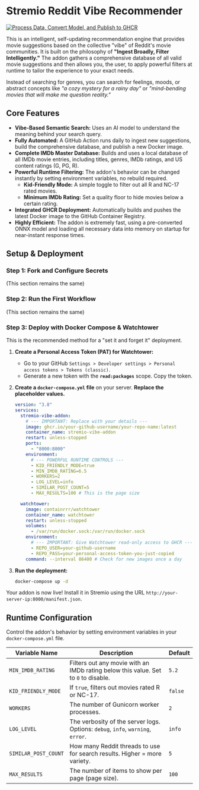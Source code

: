 # Stremio Reddit Vibe Recommender

[![Process Data, Convert Model, and Publish to GHCR](https://github.com/kiskey/stremio-reddit-recommends_onnx/actions/workflows/main.yml/badge.svg)](https://github.com/kiskey/stremio-reddit-recommends_onnx/actions/workflows/main.yml)

This is an intelligent, self-updating recommendation engine that provides movie suggestions based on the collective "vibe" of Reddit's movie communities. It is built on the philosophy of **"Ingest Broadly, Filter Intelligently."** The addon gathers a comprehensive database of all valid movie suggestions and then allows you, the user, to apply powerful filters at runtime to tailor the experience to your exact needs.

Instead of searching for genres, you can search for feelings, moods, or abstract concepts like *"a cozy mystery for a rainy day"* or *"mind-bending movies that will make me question reality."*

## Core Features

*   **Vibe-Based Semantic Search:** Uses an AI model to understand the meaning behind your search query.
*   **Fully Automated:** A GitHub Action runs daily to ingest new suggestions, build the comprehensive database, and publish a new Docker image.
*   **Complete IMDb Master Database:** Builds and uses a local database of all IMDb movie entries, including titles, genres, IMDb ratings, and US content ratings (G, PG, R).
*   **Powerful Runtime Filtering:** The addon's behavior can be changed instantly by setting environment variables, no rebuild required.
    *   **Kid-Friendly Mode:** A simple toggle to filter out all R and NC-17 rated movies.
    *   **Minimum IMDb Rating:** Set a quality floor to hide movies below a certain rating.
*   **Integrated GHCR Deployment:** Automatically builds and pushes the latest Docker image to the GitHub Container Registry.
*   **Highly Efficient:** The addon is extremely fast, using a pre-converted ONNX model and loading all necessary data into memory on startup for near-instant response times.

## Setup & Deployment

### Step 1: Fork and Configure Secrets
(This section remains the same)

### Step 2: Run the First Workflow
(This section remains the same)

### Step 3: Deploy with Docker Compose & Watchtower

This is the recommended method for a "set it and forget it" deployment.

1.  **Create a Personal Access Token (PAT) for Watchtower:**
    *   Go to your GitHub `Settings > Developer settings > Personal access tokens > Tokens (classic)`.
    *   Generate a new token with the **`read:packages`** scope. Copy the token.

2.  **Create a `docker-compose.yml` file** on your server. **Replace the placeholder values.**

    ```yaml
    version: "3.8"
    services:
      stremio-vibe-addon:
        # --- IMPORTANT: Replace with your details ---
        image: ghcr.io/your-github-username/your-repo-name:latest
        container_name: stremio-vibe-addon
        restart: unless-stopped
        ports:
          - "8000:8000"
        environment:
          # --- POWERFUL RUNTIME CONTROLS ---
          - KID_FRIENDLY_MODE=true
          - MIN_IMDB_RATING=6.5
          - WORKERS=2
          - LOG_LEVEL=info
          - SIMILAR_POST_COUNT=5
          - MAX_RESULTS=100 # This is the page size

      watchtower:
        image: containrrr/watchtower
        container_name: watchtower
        restart: unless-stopped
        volumes:
          - /var/run/docker.sock:/var/run/docker.sock
        environment:
          # --- IMPORTANT: Give Watchtower read-only access to GHCR ---
          - REPO_USER=your-github-username
          - REPO_PASS=your-personal-access-token-you-just-copied
        command: --interval 86400 # Check for new images once a day
    ```

3.  **Run the deployment:**
    ```bash
    docker-compose up -d
    ```

Your addon is now live! Install it in Stremio using the URL `http://your-server-ip:8000/manifest.json`.

## Runtime Configuration

Control the addon's behavior by setting environment variables in your `docker-compose.yml` file.

| Variable Name         | Description                                                                                             | Default |
| --------------------- | ------------------------------------------------------------------------------------------------------- | ------- |
| `MIN_IMDB_RATING`     | Filters out any movie with an IMDb rating below this value. Set to `0` to disable.                      | `5.2`   |
| `KID_FRIENDLY_MODE`   | If `true`, filters out movies rated R or NC-17.                                                         | `false` |
| `WORKERS`             | The number of Gunicorn worker processes.                                                                | `2`     |
| `LOG_LEVEL`           | The verbosity of the server logs. Options: `debug`, `info`, `warning`, `error`.                         | `info`  |
| `SIMILAR_POST_COUNT`  | How many Reddit threads to use for search results. Higher = more variety.                               | `5`     |
| `MAX_RESULTS`         | The number of items to show per page (page size).                                                       | `100`   |
